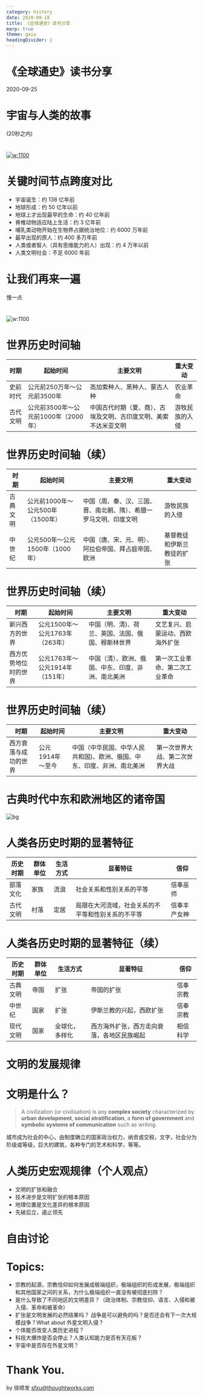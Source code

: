 ```yaml
---
category: history
date: 2020-09-18
title: 《全球通史》读书分享
marp: true
theme: gaia
headingDivider: 2
---
```


# **《全球通史》读书分享**

2020-09-25
<!-- _class: lead -->


# 宇宙与人类的故事

(20秒之内)
<!-- _class: lead invert -->

<!-- HTML comment recognizes as a presenter note per pages. -->
<!-- You may place multiple comments in a single page. -->

#

[![w:1100](https://i.imgur.com/bc9HOJU.png)](https://www.youtube.com/watch?v=kCHGDRHZ4eU)

# 关键时间节点跨度对比

- 宇宙诞生：约 138 亿年前
- 地球形成：约 50 亿年以前
- 地球上才出现最早的生命：约 40 亿年前
- 脊椎动物适应陆上生活：约 3 亿年前
- 哺乳类动物开始在生物界占据统治地位：约 6000 万年前
- 最早出现的原人：约 400 多万年前
- 人类或者智人（具有思维能力的人）出现：约 4 万年以前
- 人类文明社会：不足 6000 年前


# 让我们再来一遍

慢一点
<!-- _class: lead invert -->

#

![w:1100](https://i.imgur.com/J7o3iJL.png)
[](https://www.youtube.com/watch?v=o-3LD4-cG4A)

# 世界历史时间轴

时期|起始时间|主要文明|重大变动|
--- | --- | --- | --- |
史前时代 | 公元前250万年～公元前3500年 |高加索种人、黑种人、蒙古人种|农业革命|
古代文明 | 公元前3500年～公元前1000年（2000年） |中国古代时期（夏、商）、古埃及文明、古印度文明、美索不达米亚文明|游牧民族的入侵|


# 世界历史时间轴（续）

时期|起始时间|主要文明|重大变动|
--- | --- | --- | --- |
古典文明 | 公元前1000年～公元500年（1500年） |中国（周、秦、汉、三国、晋、南北朝、隋）、希腊一罗马文明、印度文明|游牧民族的入侵|
中世纪 | 公元500年～公元1500年（1000年）| 中国（唐、宋、元、明）、阿拉伯帝国、拜占庭帝国、欧洲|基督教徒和伊斯兰教徒的扩张|


# 世界历史时间轴（续）

时期|起始时间|主要文明|重大变动|
--- | --- | --- | --- |
新兴西方的世界| 公元1500年～公元1763年（263年）| 中国（明、清)、荷兰、英国、法国、俄国、穆斯林世界|文艺复兴、启蒙运动、西欧海外扩张 |
西方优势地位时的世界 | 公元1763年～公元1914年（151年）|中国（清）、欧洲、俄国、中东、印度、非洲、南北美洲|第一次工业革命、第二次工业革命|

# 世界历史时间轴（续）

时期|起始时间|主要文明|重大变动|
--- | --- | --- | --- |
西方衰落与成功的世界 | 公元1914年～至今|中国（中华民国、中华人民共和国)、欧洲、俄国、中东、印度、非洲、南北美洲|第一次世界大战、第二次世界大战|

# 古典时代中东和欧洲地区的诸帝国
![bg](https://i.imgur.com/6ysu086.jpg)

# 人类各历史时期的显著特征

历史时期|群体单位|生活方式|显著特征|信仰|
--- | --- | --- | --- | --- |
部落文化|家族|流浪|社会关系和性别关系的平等|信奉巫师|
古代文明|村落|定居|局限在大河流域，社会关系的不平等和性别关系的不平等|信奉丰产女神|

# 人类各历史时期的显著特征（续）

历史时期|群体单位|生活方式|显著特征|信仰|
--- | --- | --- | --- | --- |
古典文明|帝国|扩张|帝国的扩张|信奉宗教|
中世纪|国家|扩张|伊斯兰教的兴起，西欧扩张|信奉宗教|
现代文明|国家|全球化，多样化|西方海外扩张，西方走向衰落，各地区民族崛起|相信科学|

# 文明的发展规律
<!-- _class: lead invert -->

# 文明是什么？

> A civilization (or civilisation) is any **complex society** characterized by **urban development**, **social stratification**, a **form of government** and **symbolic systems of communication** such as writing.

城市成为社会的中心，由制度确立的国家政治权力，纳贡或交税，文字，社会分为阶级或等级，巨大的建筑，各种专门的艺术和科学，等等。

# 人类历史宏观规律（个人观点）

- 文明的扩张和融合
- 技术进步是文明扩张的根本原因
- 地理位置是文化差异的根本原因
- 先破后立，遏止领先

# 自由讨论
<!-- _class: lead invert -->

# Topics: 

* 宗教的起源，宗教信仰如何发展成极端组织，极端组织的形成发展，极端组织和其他国家之间的关系，为什么极端组织一直没有被彻底扫除？
* 是什么导致了不同地区的文明差异？（政治体制、宗教信仰、语言、入侵和被入侵、革命和被革命）
* 扩张是文明发展的必然结果吗？
战争是可以避免的吗？是否还会有下一次大规模战争？What about 外星文明入侵？
* 个体能否改变人类历史进程？
* 科技大爆炸是否会停止？人类认知能力是否有天花板？
* 宇宙中是否存在外星文明？

<!--
From Wikipedia:

恐怖组织是指由恐怖分子组成的网络与组织，它们通过极端的行为来宣扬自己的主张。

伊斯兰国是一个活跃在伊拉克和叙利亚的萨拉菲圣战主义组织以及未被世界广泛认可的政治实体，奉行极端保守的伊斯兰原教旨主义瓦哈比派，属逊尼宗的一脉。

*恐怖组织是否应该被彻底扫除？恐怖组织是反人类的吗？*
-->

<!--
地理因素是影响文明发展的一大因素，进而会影响政治、经济、思想等。
-->

<!--
（宇宙文明公理：一、生存是文明的第一需要。二、文明不断增长和扩张，但宇宙中的物质总量保持不变。）
当两个文明发展出现不平衡，优势文明就倾向于入侵弱势文明，形成扩张。
-->

<!--
在二战之前（包括二战），战争是由于参战各国经济、政治发展不平衡所导致的。在战后，直至21世纪初，大多是由于多极化与单极化的矛盾激化而导致的，但以后因宗教文化民族冲突升华引发的战争将是主要原因（如巴以冲突）。战争的根源有政治、经济、社会、文化等多种因素。
战争的结果是交战方之间形成新的平衡。
-->

<!--
个体很难左右历史的大趋势，只是时间早晚的差别。
-->

<!--
《三体》中一个有趣的想法，三体人的科技进步是匀速的。
-->

<!--
如果整个宇宙只有地球存在生命，会不会太浪费了？有种地心说的感觉。
-->

# Thank You.

by 徐顺发
sfxu@thoughtworks.com
<!-- _class: lead invert -->

